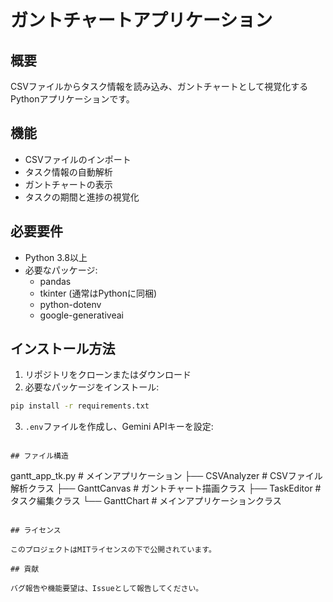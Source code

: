 # ガントチャートアプリケーション

## 概要
CSVファイルからタスク情報を読み込み、ガントチャートとして視覚化するPythonアプリケーションです。

## 機能
- CSVファイルのインポート
- タスク情報の自動解析
- ガントチャートの表示
- タスクの期間と進捗の視覚化

## 必要要件
- Python 3.8以上
- 必要なパッケージ:
  - pandas
  - tkinter (通常はPythonに同梱)
  - python-dotenv
  - google-generativeai

## インストール方法
1. リポジトリをクローンまたはダウンロード
2. 必要なパッケージをインストール:
```bash
pip install -r requirements.txt
```
3. `.env`ファイルを作成し、Gemini APIキーを設定: 
```

## ファイル構造

```
gantt_app_tk.py      # メインアプリケーション
├── CSVAnalyzer      # CSVファイル解析クラス
├── GanttCanvas      # ガントチャート描画クラス
├── TaskEditor       # タスク編集クラス
└── GanttChart       # メインアプリケーションクラス
```

## ライセンス

このプロジェクトはMITライセンスの下で公開されています。

## 貢献

バグ報告や機能要望は、Issueとして報告してください。